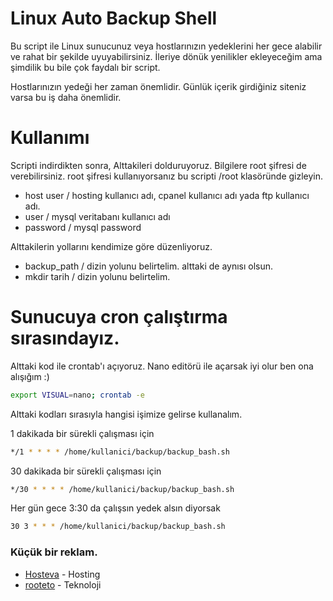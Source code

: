 # Linux Auto Backup Shell
Bu script ile Linux sunucunuz veya hostlarınızın yedeklerini her gece alabilir ve rahat bir şekilde uyuyabilirsiniz. İleriye dönük yenilikler ekleyeceğim ama şimdilik bu bile çok faydalı bir script.

Hostlarınızın yedeği her zaman önemlidir. Günlük içerik girdiğiniz siteniz varsa bu iş daha önemlidir.

# Kullanımı

Scripti indirdikten sonra, Alttakileri dolduruyoruz. Bilgilere root şifresi de verebilirsiniz. root şifresi kullanıyorsanız bu scripti /root klasöründe gizleyin.

* host user / hosting kullanıcı adı, cpanel kullanıcı adı yada ftp kullanıcı adı.
* user / mysql veritabanı kullanıcı adı
* password / mysql password

Alttakilerin yollarını kendimize göre düzenliyoruz.

* backup_path / dizin yolunu belirtelim. alttaki de aynısı olsun.
* mkdir tarih / dizin yolunu belirtelim.

# Sunucuya cron çalıştırma sırasındayız.

Alttaki kod ile crontab'ı açıyoruz. Nano editörü ile açarsak iyi olur ben ona alışığım :)

```sh
export VISUAL=nano; crontab -e
```

Alttaki kodları sırasıyla hangisi işimize gelirse kullanalım.

1 dakikada bir sürekli çalışması için
```sh
*/1 * * * * /home/kullanici/backup/backup_bash.sh
```

30 dakikada bir sürekli çalışması için
```sh
*/30 * * * * /home/kullanici/backup/backup_bash.sh
```

Her gün gece 3:30 da çalışsın yedek alsın diyorsak
```sh
30 3 * * * /home/kullanici/backup/backup_bash.sh
```


### Küçük bir reklam.
* [Hosteva] - Hosting
* [rooteto] - Teknoloji
 
[Hosteva]: <http://www.hosteva.com>
[rooteto]: <http://rooteto.com>
